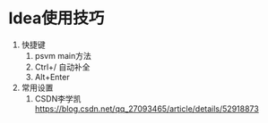 # Idea使用技巧

1. 快捷键
   1. psvm  main方法
   2. Ctrl+/   自动补全
   3. Alt+Enter   
2. 常用设置
   1. CSDN李学凯  https://blog.csdn.net/qq_27093465/article/details/52918873


